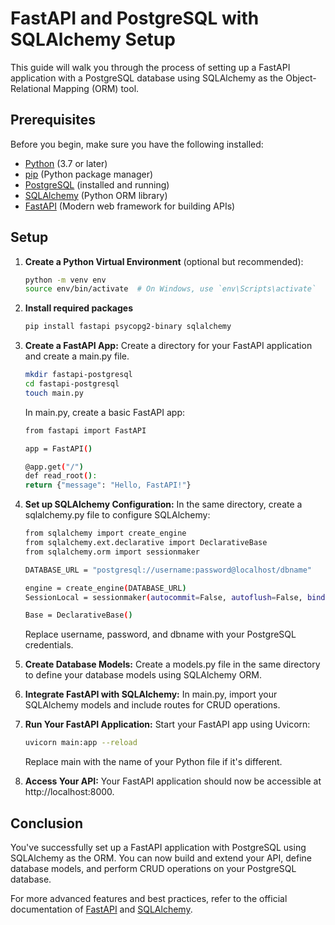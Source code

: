 # FastAPI and PostgreSQL with SQLAlchemy Setup

This guide will walk you through the process of setting up a FastAPI application with a PostgreSQL database using SQLAlchemy as the Object-Relational Mapping (ORM) tool. 

## Prerequisites

Before you begin, make sure you have the following installed:

- [Python](https://www.python.org/downloads/) (3.7 or later)
- [pip](https://pip.pypa.io/en/stable/installing/) (Python package manager)
- [PostgreSQL](https://www.postgresql.org/download/) (installed and running)
- [SQLAlchemy](https://docs.sqlalchemy.org/en/20/index.html) (Python ORM library)
- [FastAPI](https://fastapi.tiangolo.com/) (Modern web framework for building APIs)

## Setup

1. **Create a Python Virtual Environment** (optional but recommended):

   ```bash
   python -m venv env
   source env/bin/activate  # On Windows, use `env\Scripts\activate`

2. **Install required packages**

   ```bash
   pip install fastapi psycopg2-binary sqlalchemy

3. **Create a FastAPI App:** Create a directory for your FastAPI application and create a main.py file.
    ```bash
    mkdir fastapi-postgresql
    cd fastapi-postgresql
    touch main.py
    ```

    In main.py, create a basic FastAPI app:
    ```bash
    from fastapi import FastAPI

    app = FastAPI()

    @app.get("/")
    def read_root():
    return {"message": "Hello, FastAPI!"}
    ```
4. **Set up SQLAlchemy Configuration:** In the same directory, create a sqlalchemy.py file to configure SQLAlchemy:
    ```bash
    from sqlalchemy import create_engine
    from sqlalchemy.ext.declarative import DeclarativeBase
    from sqlalchemy.orm import sessionmaker

    DATABASE_URL = "postgresql://username:password@localhost/dbname"

    engine = create_engine(DATABASE_URL)
    SessionLocal = sessionmaker(autocommit=False, autoflush=False, bind=engine)

    Base = DeclarativeBase()

    ```
    Replace username, password, and dbname with your PostgreSQL credentials.

4. **Create Database Models:** Create a       models.py file in the same directory to define your database models using SQLAlchemy ORM.
6. **Integrate FastAPI with SQLAlchemy:** In main.py, import your SQLAlchemy models and include routes for CRUD operations.

7. **Run Your FastAPI Application:** Start your FastAPI app using Uvicorn:

    ```bash
    uvicorn main:app --reload
    ```
    Replace main with the name of your Python file if it's different.
8. **Access Your API:** Your FastAPI application should now be accessible at http://localhost:8000.


## Conclusion

You've successfully set up a FastAPI application with PostgreSQL using SQLAlchemy as the ORM. You can now build and extend your API, define database models, and perform CRUD operations on your PostgreSQL database.

For more advanced features and best practices, refer to the official documentation of [FastAPI](https://fastapi.tiangolo.com/) and [SQLAlchemy](https://docs.sqlalchemy.org/en/20/index.html).